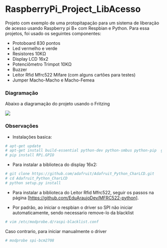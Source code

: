 # RaspberryPi_Project_LibAcesso
Projeto com exemplo de uma protopitapação para um sistema de liberação de acesso usando Raspberry pi B+ com Respbian e Python. Para essa projetos, foi usado os seguintes componentes:

 - Protoboard 830 pontos
 - Led vermelho e verde
 - Resistores 10KΩ
 - Display LCD 16x2
 - Potenciômetro Trimpot 10KΩ
 - Buzzer
 - Leitor Rfid Mfrc522 Mifare (com alguns cartões para testes)
 - Jumper Macho-Macho e Macho-Femea

### Diagramação

Abaixo a diagramação do projeto usando o Fritzing

![](http://eduaraujodev.com/imagens/Project_LibAcesso.jpg)

### Observações

 - Instalações basica:

```sh
# apt-get update
# apt-get install build-essential python-dev python-smbus python-pip  git
# pip install RPi.GPIO
```
 - Para instalar a biblioteca do display 16x2:

```sh
# git clone https://github.com/adafruit/Adafruit_Python_CharLCD.git
# cd Adafruit_Python_CharLCD
# python setup.py install
```

 - Para instalar a biblioteca do Leitor Rfid Mfrc522, seguir os passos na página [https://github.com/EduAraujoDev/MFRC522-python].

 - Por padrão, ao iniciar o respbian o driver so SPI não iniciar automaticamente, sendo necessario remove-lo da blacklist

```sh
# vim /etc/modprobe.d/raspi-blacklist.conf
```

Caso contrario, para iniciar manualmente o driver

```sh
# modprobe spi-bcm2708
```